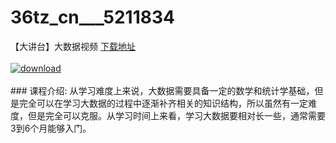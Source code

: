 # 36tz_cn___5211834
【大讲台】大数据视频
[下载地址](http://www.36tz.cn/article/5211834 "下载地址")
<br/></br>[![download](http://36tz.cn/muke_img/2020_04_2-11.png "下载地址")](http://www.36tz.cn/article/5211834 "下载地址")
<br/></br>### 课程介绍:
从学习难度上来说，大数据需要具备一定的数学和统计学基础，但是完全可以在学习大数据的过程中逐渐补齐相关的知识结构，所以虽然有一定难度，但是完全可以克服。从学习时间上来看，学习大数据要相对长一些，通常需要3到6个月能够入门。


